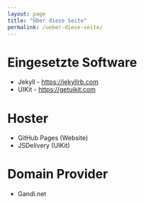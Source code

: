 ```yaml
---
layout: page
title: "Über diese Seite"
permalink: /ueber-diese-seite/
---
```


# Eingesetzte Software

- Jekyll - https://jekyllrb.com
- UIKit - https://getuikit.com

# Hoster

- GitHub Pages (Website)
- JSDelivery (UIKit)

# Domain Provider

- Gandi.net